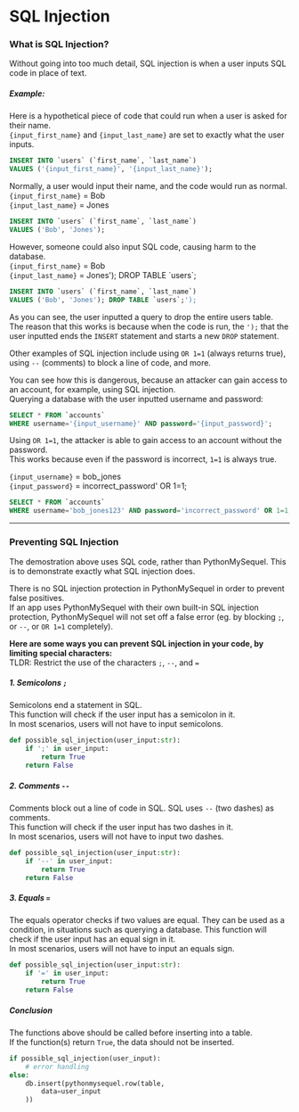 # SQL Injection

### What is SQL Injection?
Without going into too much detail, SQL injection is when a user inputs SQL code in place of text.

##### Example:
Here is a hypothetical piece of code that could run when a user is asked for their name.\
`{input_first_name}` and `{input_last_name}` are set to exactly what the user inputs.
```sql
INSERT INTO `users` (`first_name`, `last_name`)
VALUES ('{input_first_name}', '{input_last_name}');
```
Normally, a user would input their name, and the code would run as normal.\
`{input_first_name}` = Bob\
`{input_last_name}` = Jones
```sql
INSERT INTO `users` (`first_name`, `last_name`)
VALUES ('Bob', 'Jones');
```
However, someone could also input SQL code, causing harm to the database.\
`{input_first_name}` = Bob\
`{input_last_name}` = Jones'); DROP TABLE \`users`;
```sql
INSERT INTO `users` (`first_name`, `last_name`)
VALUES ('Bob', 'Jones'); DROP TABLE `users`;');
```
As you can see, the user inputted a query to drop the entire users table.\
The reason that this works is because when the code is run, the `');` that the user inputted ends the `INSERT` statement and starts a new `DROP` statement.

Other examples of SQL injection include using `OR 1=1` (always returns true), using `--` (comments) to block a line of code, and more.

You can see how this is dangerous, because an attacker can gain access to an account, for example, using SQL injection.\
Querying a database with the user inputted username and password:
```sql
SELECT * FROM `accounts`
WHERE username='{input_username}' AND password='{input_password}';
```
Using `OR 1=1`, the attacker is able to gain access to an account without the password.\
This works because even if the password is incorrect, `1=1` is always true.

`{input_username}` = bob_jones\
`{input_password}` = incorrect_password' OR 1=1;
```sql
SELECT * FROM `accounts`
WHERE username='bob_jones123' AND password='incorrect_password' OR 1=1;';
```

---

### Preventing SQL Injection
The demostration above uses SQL code, rather than PythonMySequel. This is to demonstrate exactly what SQL injection does.

There is no SQL injection protection in PythonMySequel in order to prevent false positives.\
If an app uses PythonMySequel with their own built-in SQL injection protection, PythonMySequel will not set off a false error (eg. by blocking `;`, or `--`, or `OR 1=1` completely).

**Here are some ways you can prevent SQL injection in your code, by limiting special characters:** \
TLDR: Restrict the use of the characters `;`, `--`, and `=`

##### 1. Semicolons `;`
Semicolons end a statement in SQL.\
This function will check if the user input has a semicolon in it.\
In most scenarios, users will not have to input semicolons.
```python
def possible_sql_injection(user_input:str):
    if ';' in user_input:
        return True
    return False
```
##### 2. Comments `--`
Comments block out a line of code in SQL. SQL uses `--` (two dashes) as comments.\
This function will check if the user input has two dashes in it.\
In most scenarios, users will not have to input two dashes.
```python
def possible_sql_injection(user_input:str):
    if '--' in user_input:
        return True
    return False
```
##### 3. Equals `=`
The equals operator checks if two values are equal. They can be used as a condition, in situations such as querying a database.
This function will check if the user input has an equal sign in it.\
In most scenarios, users will not have to input an equals sign.
```python
def possible_sql_injection(user_input:str):
    if '=' in user_input:
        return True
    return False
```

##### Conclusion
The functions above should be called before inserting into a table.\
If the function(s) return `True`, the data should not be inserted.
```python
if possible_sql_injection(user_input):
    # error handling
else:
    db.insert(pythonmysequel.row(table,
        data=user_input
    ))
```